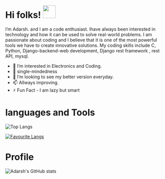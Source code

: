 
<h1>Hi folks! <img src="https://raw.githubusercontent.com/MartinHeinz/MartinHeinz/master/wave.gif" style="max-width: 100%;  display: inline-block;" data-target="animated-image.originalImage" width="40px"></h1>
I’m Adarsh. and I am a code enthusiast. Ihave always been interested in technology and how it can be used to solve real-world problems. I am passionate about coding and I believe that it is one of the most powerful tools we have to create innovative solutions. My coding skills include C, Python, Django-backend-web development, Django rest framework , rest API, mysql.




- 👀 I’m interested in Electronics and Coding.
- 🌱 single-mindedness
- 💞️ I’m looking to see my better version everyday.
- 📫 Allways improving.
- ⚡ Fun Fact - I am lazy but smart

<h1>languages and Tools</h1>

![Top Langs](https://github-readme-stats.vercel.app/api/top-langs/?username=adarsh1o1&theme=radical)

[![Favourite Langs](https://github-readme-stats.vercel.app/api/top-langs/?username=adarsh1o1&layout=pie&theme=Tokyonight)](https://github.com/adarsh1o1/github-readme-stats)

<h1>Profile</h1>

![Adarsh's GitHub stats](https://github-readme-stats.vercel.app/api?username=adarsh1o1&hide=contribs,prs&theme=radical)

<!---
Adarsh1o1/Adarsh1o1 is a ✨ special ✨ repository because its `README.md` (this file) appears on your GitHub profile.
You can click the Preview link to take a look at your changes.
--->
